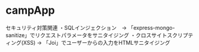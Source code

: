 # campApp

セキュリティ対策関連
・SQLインジェクション　→ 「express-mongo-sanitize」でリクエストパラメータをサニタイジング
・クロスサイトスクリプティング(XSS) → 「Joi」でユーザーからの入力をHTMLサニタイジング
